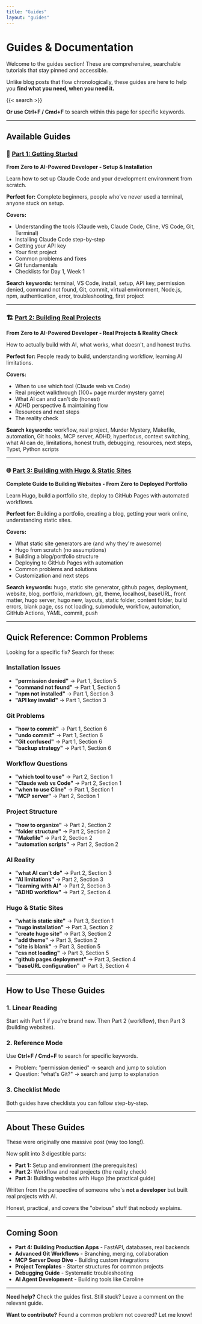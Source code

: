 ```yaml
---
title: "Guides"
layout: "guides"
---
```


# Guides & Documentation

Welcome to the guides section! These are comprehensive, searchable tutorials that stay pinned and accessible.

Unlike blog posts that flow chronologically, these guides are here to help you **find what you need, when you need it.**

{{< search >}}

**Or use Ctrl+F / Cmd+F** to search within this page for specific keywords.

---

## Available Guides

### 🚀 [Part 1: Getting Started](/guides/getting-started/)
**From Zero to AI-Powered Developer - Setup & Installation**

Learn how to set up Claude Code and your development environment from scratch.

**Perfect for:** Complete beginners, people who've never used a terminal, anyone stuck on setup.

**Covers:**
- Understanding the tools (Claude web, Claude Code, Cline, VS Code, Git, Terminal)
- Installing Claude Code step-by-step
- Getting your API key
- Your first project
- Common problems and fixes
- Git fundamentals
- Checklists for Day 1, Week 1

**Search keywords:** terminal, VS Code, install, setup, API key, permission denied, command not found, Git, commit, virtual environment, Node.js, npm, authentication, error, troubleshooting, first project

---

### 🏗️ [Part 2: Building Real Projects](/guides/building-real-projects/)
**From Zero to AI-Powered Developer - Real Projects & Reality Check**

How to actually build with AI, what works, what doesn't, and honest truths.

**Perfect for:** People ready to build, understanding workflow, learning AI limitations.

**Covers:**
- When to use which tool (Claude web vs Code)
- Real project walkthrough (100+ page murder mystery game)
- What AI can and can't do (honest)
- ADHD perspective & maintaining flow
- Resources and next steps
- The reality check

**Search keywords:** workflow, real project, Murder Mystery, Makefile, automation, Git hooks, MCP server, ADHD, hyperfocus, context switching, what AI can do, limitations, honest truth, debugging, resources, next steps, Typst, Python scripts

---

### 🌐 [Part 3: Building with Hugo & Static Sites](/guides/building-with-hugo/)
**Complete Guide to Building Websites - From Zero to Deployed Portfolio**

Learn Hugo, build a portfolio site, deploy to GitHub Pages with automated workflows.

**Perfect for:** Building a portfolio, creating a blog, getting your work online, understanding static sites.

**Covers:**
- What static site generators are (and why they're awesome)
- Hugo from scratch (no assumptions)
- Building a blog/portfolio structure
- Deploying to GitHub Pages with automation
- Common problems and solutions
- Customization and next steps

**Search keywords:** hugo, static site generator, github pages, deployment, website, blog, portfolio, markdown, git, theme, localhost, baseURL, front matter, hugo server, hugo new, layouts, static folder, content folder, build errors, blank page, css not loading, submodule, workflow, automation, GitHub Actions, YAML, commit, push

---

## Quick Reference: Common Problems

Looking for a specific fix? Search for these:

### Installation Issues
- **"permission denied"** → Part 1, Section 5
- **"command not found"** → Part 1, Section 5
- **"npm not installed"** → Part 1, Section 3
- **"API key invalid"** → Part 1, Section 3

### Git Problems
- **"how to commit"** → Part 1, Section 6
- **"undo commit"** → Part 1, Section 6
- **"Git confused"** → Part 1, Section 6
- **"backup strategy"** → Part 1, Section 6

### Workflow Questions
- **"which tool to use"** → Part 2, Section 1
- **"Claude web vs Code"** → Part 2, Section 1
- **"when to use Cline"** → Part 1, Section 1
- **"MCP server"** → Part 2, Section 1

### Project Structure
- **"how to organize"** → Part 2, Section 2
- **"folder structure"** → Part 2, Section 2
- **"Makefile"** → Part 2, Section 2
- **"automation scripts"** → Part 2, Section 2

### AI Reality
- **"what AI can't do"** → Part 2, Section 3
- **"AI limitations"** → Part 2, Section 3
- **"learning with AI"** → Part 2, Section 3
- **"ADHD workflow"** → Part 2, Section 4

### Hugo & Static Sites
- **"what is static site"** → Part 3, Section 1
- **"hugo installation"** → Part 3, Section 2
- **"create hugo site"** → Part 3, Section 2
- **"add theme"** → Part 3, Section 2
- **"site is blank"** → Part 3, Section 5
- **"css not loading"** → Part 3, Section 5
- **"github pages deployment"** → Part 3, Section 4
- **"baseURL configuration"** → Part 3, Section 4

---

## How to Use These Guides

### 1. **Linear Reading**
Start with Part 1 if you're brand new. Then Part 2 (workflow), then Part 3 (building websites).

### 2. **Reference Mode**
Use **Ctrl+F / Cmd+F** to search for specific keywords.
- Problem: "permission denied" → search and jump to solution
- Question: "what's Git?" → search and jump to explanation

### 3. **Checklist Mode**
Both guides have checklists you can follow step-by-step.

---

## About These Guides

These were originally one massive post (way too long!).

Now split into 3 digestible parts:
- **Part 1:** Setup and environment (the prerequisites)
- **Part 2:** Workflow and real projects (the reality check)
- **Part 3:** Building websites with Hugo (the practical guide)

Written from the perspective of someone who's **not a developer** but built real projects with AI.

Honest, practical, and covers the "obvious" stuff that nobody explains.

---

## Coming Soon

- **Part 4: Building Production Apps** - FastAPI, databases, real backends
- **Advanced Git Workflows** - Branching, merging, collaboration
- **MCP Server Deep Dive** - Building custom integrations
- **Project Templates** - Starter structures for common projects
- **Debugging Guide** - Systematic troubleshooting
- **AI Agent Development** - Building tools like Caroline

---

**Need help?** Check the guides first. Still stuck? Leave a comment on the relevant guide.

**Want to contribute?** Found a common problem not covered? Let me know!
